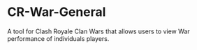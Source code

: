 # CR-War-General
A tool for Clash Royale Clan Wars that allows users to view War performance of individuals players.
